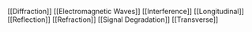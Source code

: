 [[Diffraction]]
[[Electromagnetic Waves]]
[[Interference]]
[[Longitudinal]]
[[Reflection]]
[[Refraction]]
[[Signal Degradation]]
[[Transverse]]
